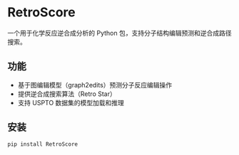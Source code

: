 # RetroScore
一个用于化学反应逆合成分析的 Python 包，支持分子结构编辑预测和逆合成路径搜索。

## 功能
- 基于图编辑模型（graph2edits）预测分子反应编辑操作
- 提供逆合成搜索算法（Retro Star）
- 支持 USPTO 数据集的模型加载和推理

## 安装
```bash
pip install RetroScore